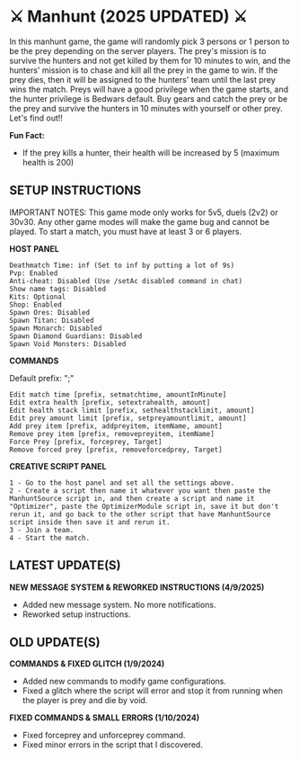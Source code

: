 # ⚔️ Manhunt (2025 UPDATED) ⚔️

In this manhunt game, the game will randomly pick 3 persons or 1 person to be the prey depending on the server players. The prey's mission is to survive the hunters and not get killed by them for 10 minutes to win, and the hunters' mission is to chase and kill all the prey in the game to win. If the prey dies, then it will be assigned to the hunters' team until the last prey wins the match. Preys will have a good privilege when the game starts, and the hunter privilege is Bedwars default. Buy gears and catch the prey or be the prey and survive the hunters in 10 minutes with yourself or other prey. Let's find out!!

**Fun Fact:**

- If the prey kills a hunter, their health will be increased by 5 (maximum health is 200)

## SETUP INSTRUCTIONS

IMPORTANT NOTES: This game mode only works for 5v5, duels (2v2) or 30v30. Any other game modes will make the game bug and cannot be played. To start a match, you must have at least 3 or 6 players.

**HOST PANEL**
```
Deathmatch Time: inf (Set to inf by putting a lot of 9s)
Pvp: Enabled
Anti-cheat: Disabled (Use /setAc disabled command in chat)
Show name tags: Disabled
Kits: Optional
Shop: Enabled
Spawn Ores: Disabled
Spawn Titan: Disabled
Spawn Monarch: Disabled
Spawn Diamond Guardians: Disabled
Spawn Void Monsters: Disabled
```
**COMMANDS**

Default prefix: ";"
```
Edit match time [prefix, setmatchtime, amountInMinute]
Edit extra health [prefix, setextrahealth, amount]
Edit health stack limit [prefix, sethealthstacklimit, amount]
Edit prey amount limit [prefix, setpreyamountlimit, amount]
Add prey item [prefix, addpreyitem, itemName, amount]
Remove prey item [prefix, removepreyitem, itemName]
Force Prey [prefix, forceprey, Target]
Remove forced prey [prefix, removeforcedprey, Target]
```
**CREATIVE SCRIPT PANEL**
```
1 - Go to the host panel and set all the settings above.
2 - Create a script then name it whatever you want then paste the ManhuntSource script in, and then create a script and name it "Optimizer", paste the OptimizerModule script in, save it but don't rerun it, and go back to the other script that have ManhuntSource script inside then save it and rerun it.
3 - Join a team.
4 - Start the match.
```
## LATEST UPDATE(S)

**NEW MESSAGE SYSTEM & REWORKED INSTRUCTIONS (4/9/2025)**

- Added new message system. No more notifications.
- Reworked setup instructions.

## OLD UPDATE(S)

**COMMANDS & FIXED GLITCH (1/9/2024)**

- Added new commands to modify game configurations.
- Fixed a glitch where the script will error and stop it from running when the player is prey and die by void.

**FIXED COMMANDS & SMALL ERRORS (1/10/2024)**

- Fixed forceprey and unforceprey command.
- Fixed minor errors in the script that I discovered.
